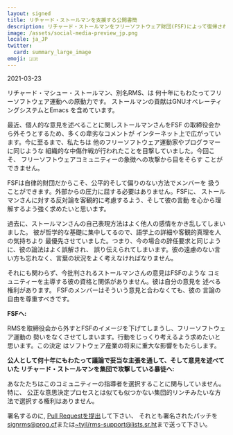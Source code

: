 ```yaml
---
layout: signed
title: リチャード・ストールマンを支援する公開書簡
description: リチャード・ストールマンをフリーソフトウェア財団(FSF)によって復帰されることを支援する公開書簡
image: /assets/social-media-preview_jp.png
locale: ja_JP
twitter:
  card: summary_large_image
emoji: 🇯🇵
---
```


2021-03-23

リチャード・マシュー・ストールマン、別名RMS、は
何十年にもわたってフリーソフトウェア運動への原動力です。
ストールマンの貢献はGNUオペレーティングシステムとEmacs
を含めています。

最近、個人的な意見を述べることに関しストールマンさんをFSF
の取締役会から外そうとするため、多くの卑劣なコメントが
インターネット上で広がっています。今に至るまで、私たちは
他のフリーソフトウェア運動家やプログラマーに同じような
組織的な中傷作戦が行われたことを目撃していました。今回こそ、
フリーソフトウェアコミュニティーの象徴への攻撃から目をそらす
ことができません。

FSFは自律的財団だからこそ、公平的そして偏りのない方法でメンバーを
扱うことができます。外部からの圧力に屈する必要はありません。FSFに、
ストールマンさんに対する反対論を客観的に考慮するよう、そして彼の言動
を心から理解するよう強く求めたいと思います。

過去に、ストールマンさんの自己表現方法はよく他人の感情をかき乱してしまいました。
彼が哲学的な基礎に集中してるので、語学上の詳細や客観的真理を人の気持ちより
最優先させていました。つまり、今の場合の辞任要求と同じように、彼の論法はよく誤解され、
誤り伝えられてしまいます。彼の遠慮のない言い方も忘れなく、言葉の状況をよく考えなければなりません。

それにも関わらず、今批判されるストールマンさんの意見はFSFのような
コミュニティーを主導する彼の資格と関係がありません。彼は自分の意見を
述べる権利があります。 FSFのメンバーはそういう意見と合わなくても、彼の
言論の自由を尊重すべきです。

**FSFへ:**

RMSを取締役会から外すとFSFのイメージを下げてしまうし、フリーソフトウェア運動の
勢いをなくさせてしまいます。行動をじっくり考えるよう求めたいと思います。この決定
はソフトウェア産業の将来に重大な影響をもたらします。


**公人として何十年にもわたって議論で妥当な主張を通して、そして意見を述べていた
リチャード・ストールマンを集団で攻撃している暴徒へ:**
    
あなたたちはこのコミュニティーの指導者を選択することに関与していません。特に、
公正な意思決定プロセスとは似ても似つかない集団的リンチみたいな方法で選択する権利はありません。

署名するのに, [Pull Requestを提出](https://github.com/rms-support-letter/rms-support-letter.github.io/pulls)して下さい、
それとも署名されたパッチを[signrms@prog.cf](mailto:signrms@prog.cf)または[~tyil/rms-support@lists.sr.ht](mailto:~tyil/rms-support@lists.sr.ht)まで送って下さい。
